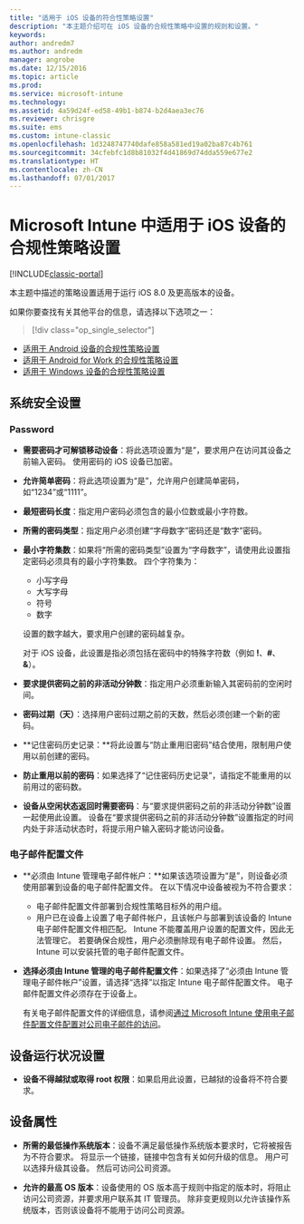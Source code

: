 ```yaml
---
title: "适用于 iOS 设备的符合性策略设置"
description: "本主题介绍可在 iOS 设备的合规性策略中设置的规则和设置。"
keywords: 
author: andredm7
ms.author: andredm
manager: angrobe
ms.date: 12/15/2016
ms.topic: article
ms.prod: 
ms.service: microsoft-intune
ms.technology: 
ms.assetid: 4a59d24f-ed58-49b1-b874-b2d4aea3ec76
ms.reviewer: chrisgre
ms.suite: ems
ms.custom: intune-classic
ms.openlocfilehash: 1d3248747740dafe858a581ed19a02ba87c4b761
ms.sourcegitcommit: 34cfebfc1d8b81032f4d41869d74dda559e677e2
ms.translationtype: HT
ms.contentlocale: zh-CN
ms.lasthandoff: 07/01/2017
---
```

# <a name="compliance-policy-settings-for-ios-devices-in-microsoft-intune"></a>Microsoft Intune 中适用于 iOS 设备的合规性策略设置

[!INCLUDE[classic-portal](../includes/classic-portal.md)]

本主题中描述的策略设置适用于运行 iOS 8.0 及更高版本的设备。

如果你要查找有关其他平台的信息，请选择以下选项之一：
> [!div class="op_single_selector"]
- [适用于 Android 设备的合规性策略设置](android-compliance-policy-settings-in-microsoft-intune.md)
- [适用于 Android for Work 的合规性策略设置](afw-compliance-policy-settings-in-microsoft-intune.md)
- [适用于 Windows 设备的合规性策略设置](windows-compliance-policy-settings-in-microsoft-intune.md)

## <a name="system-security-settings"></a>系统安全设置
### <a name="password"></a>Password
- **需要密码才可解锁移动设备**：将此选项设置为“是”，要求用户在访问其设备之前输入密码。 使用密码的 iOS 设备已加密。

- **允许简单密码**：将此选项设置为“是”，允许用户创建简单密码，如“1234”或“1111”。

-  **最短密码长度**：指定用户密码必须包含的最小位数或最小字符数。

- **所需的密码类型**：指定用户必须创建“字母数字”密码还是“数字”密码。

- **最小字符集数**：如果将“所需的密码类型”设置为“字母数字”，请使用此设置指定密码必须具有的最小字符集数。 四个字符集为：
  -   小写字母
  -   大写字母
  -   符号
  -   数字

  设置的数字越大，要求用户创建的密码越复杂。

  对于 iOS 设备，此设置是指必须包括在密码中的特殊字符数（例如 **!**、**#**、**&amp;**）。

- **要求提供密码之前的非活动分钟数**：指定用户必须重新输入其密码前的空闲时间。

- **密码过期（天）**：选择用户密码过期之前的天数，然后必须创建一个新的密码。

- **记住密码历史记录：**将此设置与“防止重用旧密码”结合使用，限制用户使用以前创建的密码。

- **防止重用以前的密码**：如果选择了“记住密码历史记录”，请指定不能重用的以前用过的密码数。

- **设备从空闲状态返回时需要密码**：与“要求提供密码之前的非活动分钟数”设置一起使用此设置。 设备在“要求提供密码之前的非活动分钟数”设置指定的时间内处于非活动状态时，将提示用户输入密码才能访问设备。

### <a name="email-profile"></a>电子邮件配置文件
- **必须由 Intune 管理电子邮件帐户：**如果该选项设置为“是”，则设备必须使用部署到设备的电子邮件配置文件。 在以下情况中设备被视为不符合要求：
  - 电子邮件配置文件部署到合规性策略目标外的用户组。
  - 用户已在设备上设置了电子邮件帐户，且该帐户与部署到该设备的 Intune 电子邮件配置文件相匹配。 Intune 不能覆盖用户设置的配置文件，因此无法管理它。 若要确保合规性，用户必须删除现有电子邮件设置。 然后，Intune 可以安装托管的电子邮件配置文件。

- **选择必须由 Intune 管理的电子邮件配置文件**：如果选择了“必须由 Intune 管理电子邮件帐户”设置，请选择“选择”以指定 Intune 电子邮件配置文件。 电子邮件配置文件必须存在于设备上。

     有关电子邮件配置文件的详细信息，请参阅[通过 Microsoft Intune 使用电子邮件配置文件配置对公司电子邮件的访问](configure-access-to-corporate-email-using-email-profiles-with-microsoft-intune.md)。

## <a name="device-health-settings"></a>设备运行状况设置

- **设备不得越狱或取得 root 权限**：如果启用此设置，已越狱的设备将不符合要求。

##  <a name="device-properties"></a>设备属性
- **所需的最低操作系统版本**：设备不满足最低操作系统版本要求时，它将被报告为不符合要求。
将显示一个链接，链接中包含有关如何升级的信息。 用户可以选择升级其设备。 然后可访问公司资源。

- **允许的最高 OS 版本**：设备使用的 OS 版本高于规则中指定的版本时，将阻止访问公司资源，并要求用户联系其 IT 管理员。 除非变更规则以允许该操作系统版本，否则该设备将不能用于访问公司资源。
